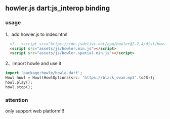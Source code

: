 ## howler.js dart:js_interop binding

### usage

1、add howler.js to index.html

```html
  <!-- <script src="https://cdn.jsdelivr.net/npm/howler@2.2.4/dist/howler.min.js"></script> -->
  <script src="assets/js/howler.min.js"></script>
  <script src="assets/js/howler.spatial.min.js"></script>
```

2、import howle and use it

```dart
import 'package:howle/howle.dart';
Howl howl = Howl(HowlOptions(src: 'https://black_swan.mp3'.toJS));
howl.play();
howl.stop();
```

### attention

only support web platform!!!
